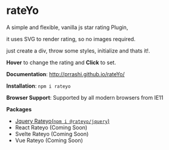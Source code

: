 rateYo
======

A simple and flexible, vanilla js star rating Plugin,

it uses SVG to render rating, so no images required.

just create a div, throw some styles, initialize and thats it!.

**Hover** to change the rating and **Click** to set.

**Documentation**:
http://prrashi.github.io/rateYo/

**Installation**:
`npm i rateyo`

**Browser Support**:
Supported by all modern browsers from IE11

**Packages**
- [Jquery Rateyo(`npm i @rateyo/jquery`)](https://www.npmjs.com/package/@rateyo/jquery)
- React Rateyo (Coming Soon)
- Svelte Rateyo (Coming Soon)
- Vue Rateyo (Coming Soon)
